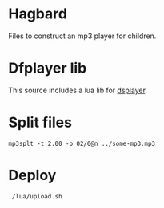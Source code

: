 # Hagbard

Files to construct an mp3 player for children.

# Dfplayer lib

This source includes a lua lib for [dsplayer](https://www.dfrobot.com/wiki/index.php/DFPlayer_Mini_SKU:DFR0299).

# Split files

    mp3splt -t 2.00 -o 02/0@n ../some-mp3.mp3

# Deploy

    ./lua/upload.sh
